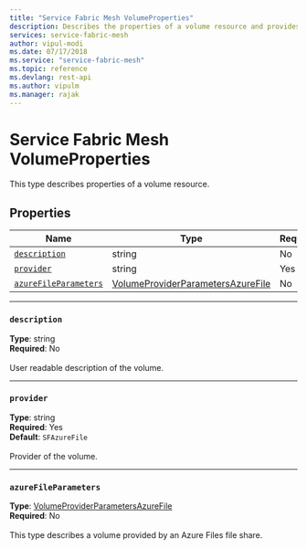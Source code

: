 ```yaml
---
title: "Service Fabric Mesh VolumeProperties"
description: Describes the properties of a volume resource and provides the names, types, and requirement statuses for volume properties.
services: service-fabric-mesh
author: vipul-modi
ms.date: 07/17/2018
ms.service: "service-fabric-mesh"
ms.topic: reference
ms.devlang: rest-api
ms.author: vipulm
ms.manager: rajak
---
```

# Service Fabric Mesh VolumeProperties

This type describes properties of a volume resource.

## Properties
| Name | Type | Required |
| --- | --- | --- |
| [`description`](#description) | string | No |
| [`provider`](#provider) | string | Yes |
| [`azureFileParameters`](#azurefileparameters) | [VolumeProviderParametersAzureFile](sfmeshrp-model-volumeproviderparametersazurefile.md) | No |

____
### `description`
__Type__: string <br/>
__Required__: No<br/>
<br/>
User readable description of the volume.

____
### `provider`
__Type__: string <br/>
__Required__: Yes<br/>
__Default__: `SFAzureFile` <br/>
<br/>
Provider of the volume.

____
### `azureFileParameters`
__Type__: [VolumeProviderParametersAzureFile](sfmeshrp-model-volumeproviderparametersazurefile.md) <br/>
__Required__: No<br/>
<br/>
This type describes a volume provided by an Azure Files file share.
